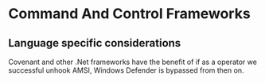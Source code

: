 # Command And Control Frameworks


## Language specific considerations

Covenant and other .Net frameworks have the benefit of if as a operator we successful unhook AMSI, Windows Defender is bypassed from then on.